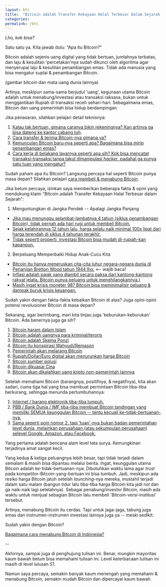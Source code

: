```yaml
---
layout: btc
title:  "Bitcoin adalah Transfer Kekayaan Halal Terbesar Dalam Sejarah Umat Manusia"
categories:
permalink: /btc
---
```


*Lho, kok bisa?*

Satu satu ya. Kita jawab dulu: "Apa itu Bitcoin?"

Bitcoin adalah sejenis uang digital yang tidak bertuan, jumlahnya terbatas, dan laju & kesulitan 'percetakan'nya sudah dikunci oleh algoritma agar menyerupai laju & kesulitan penambangan emas. Tidak ada manusia yang bisa mengatur suplai & penambangan Bitcoin.

(gambar bitcoin dan mata uang dunia lainnya)

Artinya, meskipun sama-sama berjudul 'uang', kegunaan utama Bitcoin adalah untuk menabung/investasi atau transaksi raksasa, bukan untuk menggantikan Rupiah di transaksi receh sehari-hari. Sebagaimana emas, Bitcoin dan uang pemerintah bisa hidup berdampingan.

Jika penasaran, silahkan pelajari detail teknisnya:

1. [Kalau tak bertuan, gimana caranya bikin rekeningnya? Kan artinya ga bisa dateng ke kantor cabang tuh](#).
2. [Cara transfer & terima Bitcoin-nya gimana ya?](#)
3. [Kemunculan Bitcoin baru-nya seperti apa? Bagaimana bisa mirip penambangan emas?](#)
4. [Cara kerja di belakang layarnya seperti apa sih? Kok bisa mencatat transaksi-transaksi tanpa takut dimanipulasi *hacker*, padahal ga punya satu tuan yang mengatur?](#)

Sudah paham apa itu Bitcoin? Langsung percaya hal seperti Bitcoin punya masa depan? Silahkan pelajari [cara membeli & menabung Bitcoin](#).

Jika belum percaya, izinkan saya memberikan beberapa fakta & opini yang mendukung klaim "Bitcoin adalah Transfer Kekayaan Halal Terbesar dalam Sejarah":

1. Menguntungkan di Jangka Pendek -- Apalagi Jangka Panjang
  * [Jika mau menunggu selambat-lambatnya 4 tahun (siklus penambangan Bitcoin), tidak pernah ada hari rugi untuk membeli Bitcoin.](#)
  * [Sejak kelahirannya 12 tahun lalu, harga selalu naik minimal 100x lipat dari harga terendah di siklus 4 tahunan terakhir.](#)
  * [Tidak seperti properti, investasi Bitcoin bisa mudah di-rupiah-kan kapanpun.](#)

2. Berpeluang Memperbaiki Hidup Anak-Cucu Kita
  * [Bitcoin itu hanya meneruskan cita-cita luhur negara-negara dunia di Perjanjian Bretton Wood tahun 1944 lho.](#) <-- wajib baca!
  * [Inflasi adalah pajak yang diambil secara paksa dari kantong-kantong rakyat jelata. Bitcoin punya peluang untuk menghilangkannya.)](#)
  * [Masih ingat krisis moneter 98? Bitcoin bisa meminimalisir peluang & dampak buruk krisis keuangan.](#)

Sudah yakin dengan fakta-fakta kebaikan Bitcoin di atas? Juga opini-opini potensi revolusioner Bitcoin di masa depan?

Sekarang, agar berimbang, mari kita tinjau juga 'keburukan-keburukan' Bitcoin. Ada benernya juga ga sih?

1. [Bitcoin haram dalam Islam](#)
1. [Bitcoin adalah uangnya para kriminal/teroris](#)
1. [Bitcoin adalah Skema Ponzi](#)
1. [Bitcoin itu konspirasi Wahyudi/Remason](#)
1. [Pemerintah akan melarang Bitcoin](#)
1. [Rupiah/Dollar/Euro digital akan menurunkan harga Bitcoin](#)
1. [Bitcoin sumber polusi](#)
1. [Bitcoin dikuasai Cina](#)
1. [Bitcoin akan dikalahkan uang kripto non-pemerintah lainnya](#)

Setelah memahami Bitcoin (barangnya, positifnya, & negatifnya), kita akan sadari, cuma tiga hal yang bisa membuat permintaan Bitcoin tiba-tiba berkurang, sehingga menunda pertumbuhannya:

1. [Internet / barang elektronik tiba-tiba lumpuh.](#)
2. [PBB / Bank Dunia / IMF tiba-tiba membuat Bitcoin tandingan yang memiliki SEMUA keunggulan Bitcoin -- tentu kecuali ke-tidak-bertuanan-nya.](#)
3. [Sama seperti poin nomor 2, tapi 'tuan'-nya bukan badan pemerintahan level dunia, melainkan perusahaan (atau sekumpulan perusahaan) selevel Google, Amazon, atau Facebook.](#)

Yang pertama adalah bencana alam level tata surya. Kemungkinan terjadinya amat sangat kecil.

Yang kedua & ketiga peluangnya lebih besar, tapi tidak terjadi dalam semalam & masih bisa dipantau melalui berita. Ingat, keunggulan utama Bitcoin adalah ke-tidak-bertuanan-nya. Dibutuhkan waktu lama agar *trust* pada kompetitor-Bitcoin-yang-bertuan ini bisa tumbuh. Jadi, meskipun ada resiko harga Bitcoin jatuh setelah *launching*-nya mereka, mustahil terjadi dalam satu malam (bangun tidur lalu tiba-tiba harga Bitcoin kita jadi nol dan ga naik-naik lagi setelahnya). Sebagai penabung/investor Bitcoin, masih ada waktu untuk menjual sebagian Bitcoin lalu membeli 'Bitcoin-versi-institusi' tersebut.

Artinya, menabung Bitcoin itu cerdas. Tapi untuk jaga-jaga, tabung juga emas dan instrumen-instrumen investasi lainnya juga ya -- meski sedikit.

Sudah yakin dengan Bitcoin?

[Bagaimana cara menabung Bitcoin di Indonesia?](#)

--

Akhirnya, sampai juga di penghujung tulisan ini. Benar, mungkin mayoritas kaum bawah belum bisa memahami tulisan ini. Level keterbacaan tulisan ini masih di level lulusan S1.

Namun saya percaya, semakin banyak kaum menengah yang memahami & menabung Bitcoin, semakin mudah Bitcoin dan dipercayai kaum bawah.
